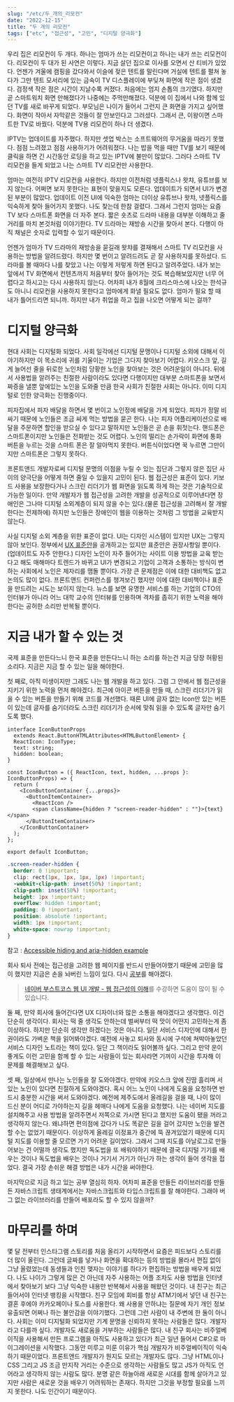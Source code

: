 ```yaml
---
slug: "/etc/두_개의_리모컨"
date: "2022-12-15"
title: "두 개의 리모컨"
tags: ["etc", "접근성", "고민", "디지털 양극화"]
---
```


우리 집은 리모컨이 두 개다. 하나는 엄마가 쓰는 리모컨이고 하나는 내가 쓰는 리모컨이다. 리모컨이 두 대가 된 사연은 이렇다. 지금 살던 집으로 이사를 오면서 산 티비가 있었다. 언젠가 겨울에 캠핑을 갔다와서 이슬에 젖은 텐트를 말린다며 거실에 텐트를 펼쳐 놓다가 그만 텐트 모서리에 있는 금속이 TV 디스플레이에 부딪쳐 화면에 작은 점이 생겼다. 검정색 작은 점은 시간이 지날수록 커졌다. 처음에는 엄지 손톱의 크기였다. 하지만 곧 스마트워치 화면 만해졌다가 나중에는 주먹만해졌다. 덕분에 이 집에서 나와 함께 있던 TV를 새로 바꾸게 되었다. 부모님은 나이가 들어서 그런지 큰 화면을 가지고 싶어했다. 화면이 작아서 자막같은 것들이 잘 안보인다고 그러셨다. 그래서 큰, 이왕이면 스마트한 TV로 바꿨다. 덕분에 TV용 리모컨이 하나 더 생겼다.

IPTV는 업데이트를 자주했다. 하지만 셋업 박스는 소프트웨어의 무거움을 따라기 못했다. 점점 느려졌고 점점 사용하기가 어려워졌다. 나는 밥을 먹을 때만 TV를 보기 때문에 클릭을 하면 긴 시간동안 로딩을 하고 있는 IPTV에 불만이 많았다. 그러다 스마트 TV 리모컨을 들게 되었고 나는 스마트 TV 리모컨만 사용한다.

엄마는 여전히 IPTV 리모컨을 사용한다. 하지만 이전처럼 넷플릭스나 왓챠, 유튜브를 보지 않는다. 어쩌면 보지 못한다는 표현이 맞을지도 모른다. 업데이트가 되면서 UI가 변경된 부분이 많았다. 업데이트 이전 UI에 익숙한 엄마는 더이상 유튜브나 왓챠, 넷플릭스를 익숙하게 찾아 들어가지 못했다. 나도 찾는데 한참 걸렸다. 그래서 그런지 엄마는 요즘 TV 보다 스마트폰 화면을 더 자주 본다. 짧은 숏츠로 드라마 내용을 대부분 이해하고 줄거리를 마치 본것처럼 이야기한다. TV 드라마는 재방송 시간을 찾아서 본다. 다행이 아직 채널은 숫자로 입력할 수 있기 때문이다.

언젠가 엄마가 TV 드라마의 재방송을 묻길래 왓챠를 결재해서 스마트 TV 리모컨을 사용하는 방법을 알려드렸다. 하지만 몇 번이고 알려드려도 곧 잘 사용하지를 못하셨다. 드라마를 볼 때마다 나를 찾았고 나는 이렇게 저렇게 하면 된다고 알려주었다. 내가 보는 앞에서 TV 화면에서 컨텐츠까지 처음부터 찾아 들어가는 것도 복습해보았지만 너무 어렵다고 하시고는 다시 사용하지 않는다. 어차피 내가 8월에 크리스마스에 나오는 한석규도 아니니 리모컨을 사용하지 못한다고 엄마에게 화낼 필요도 없다. 엄마가 필요 할 때 내가 틀어드리면 되니까. 하지만 내가 취업을 하고 집을 나오면 어떻게 되는 걸까?

# 디지털 양극화

현대 사회는 디지털화 되었다. 사회 일각에선 디지털 문맹이나 디지털 소외에 대해서 이야기하지만 이 목소리에 귀를 기울이는 기업은 그다지 찾아보기 어렵다. 키오스크 앞, 길게 늘어선 줄을 뒤로한 노인처럼 당황한 노인을 찾아보는 것은 어려운일이 아니다. 뒤에서 사용법을 알려주는 친절한 사람이라도 있다면 다행이지만 대부분 스마트폰을 보면서 짜증을 낼뿐 앞에있는 노인을 도와줄 만큼 한국 사회가 친절한 사회는 아니다. 이미 디지털로 인한 양극화는 진행중이다.

피자집에서 피자 배달을 하면서 몇 번이고 노인정에 배달을 가게 되었다. 피자가 정말 비싸기 때문에 노인들은 조금 싸게 먹는 방법을 묻곤 한다. 나는 피자 어플리케이션으로 배달을 주문하면 할인을 받으실 수 있다고 말하지만 노인들은 곧 손을 휘젓는다. 핸드폰은 스마트폰이지만 노인들은 전화받는 것도 어렵다. 노인의 떨리는 손가락이 화면에 통화 버튼을 누르는 것을 스마트 폰은 잘 알아먹지 못한다. 버튼식이었다면 꾹 누르면 그만이지만 스마트폰은 그렇지 못하다.

프론트앤드 개발자로써 디지털 문명의 이점을 누릴 수 있는 집단과 그렇지 않은 집단 사이의 양극단을 어떻게 하면 줄일 수 있을지 고민이 된다. 웹 접근성은 표준이 있다. 키보드 사용을 보장한다거나 스크린 리더기가 웹 화면을 읽도록 하게 하는 것은 기술적으로 가능한 일이다. 만약 개발자가 웹 접근성을 고려한 개발을 성공적으로 이루어낸다면 장애인은 그나마 디지털 소외계층이 되지 않을 수는 있다.(물론 접근성을 고려해서 잘 개발 한다는 전제하에) 하지만 노인들은 장애인이 웹을 이용하는 것처럼 그 방법을 교육받지 않는다.

사실 디지털 소외 계층을 위한 표준이 없다. UI는 디자인 시스템이 있지만 UX는 그렇지 않아 보인다. 정부에서 [UX 표준안](https://www.mois.go.kr/frt/bbs/type001/commonSelectBoardArticle.do?bbsId=BBSMSTR_000000000045&nttId=69451)을 공개하고는 있지만 표준안은 권장사항일 뿐이다.(업데이트도 자주 안한다.) 디자인 노인이 자주 들어가는 사이트 이용 방법을 교육 받는다고 해도 매해마다 트렌드가 바뀌고 UI가 변경되고 기업이 고객과 소통하는 방식이 변하는 사회에서 노인은 제자리를 맴돌 뿐이다. 가장 큰 문제점은 이에 대한 대비책도 없고 논의도 많이 없다. 프론트앤드 컨퍼런스를 챙겨보긴 했지만 이에 대한 대비책이나 표준을 만드려는 시도는 보이지 않는다. 뉴스를 보면 유명한 서비스를 하는 기업의 CTO의 인터뷰가 아니라 어느 대학 교수의 인터뷰를 인용하며 격차를 좁히기 위한 노력을 해야한다는 공허한 소리만 반복될 뿐이다.

# 지금 내가 할 수 있는 것

국제 표준을 만든다느니 한국 표준을 만든다느니 하는 소리를 하는건 지금 당장 허황된 소리다. 지금은 지금 할 수 있는 일을 해야한다.

첫 째로, 아직 미생이지만 그래도 나는 웹 개발을 하고 있다. 그럼 그 안에서 웹 접근성을 지키기 위한 노력을 먼저 해야겠다. 최근에 아이콘 버튼을 만들 때, 스크린 리더기가 읽을 수 있는 버튼을 만들기 위해 코드를 개선했다. 때론 UI에 글자 없는 Icon만 있는 버튼이 있는데 글자를 숨기더라도 스크린 리더기가 순서에 맞춰 읽을 수 있도록 글자만 숨기도록 했다.

```tsx
interface IconButtonProps
  extends React.ButtonHTMLAttributes<HTMLButtonElement> {
  ReactIcon: IconType;
  text: string;
  hidden: boolean;
}

const IconButton = ({ ReactIcon, text, hidden, ...props }: IconButtonProps) => {
  return (
    <IconButtonContainer {...props}>
      <ButtonItemContainer>
        <ReactIcon />
        <span className={hidden ? "screen-reader-hidden" : ""}>{text}</span>
      </ButtonItemContainer>
    </IconButtonContainer>
  );
};

export default IconButton;
```

```css
.screen-reader-hidden {
  border: 0 !important;
  clip: rect(1px, 1px, 1px, 1px) !important;
  -webkit-clip-path: inset(50%) !important;
  clip-path: inset(50%) !important;
  height: 1px !important;
  overflow: hidden !important;
  padding: 0 !important;
  position: absolute !important;
  width: 1px !important;
  white-space: nowrap !important;
}
```

참고 : [Accessible hiding and aria-hidden example](https://a11y-guidelines.orange.com/en/articles/accessible-hiding/)

회사 퇴사 전에는 접근성을 고려한 웹 페이지를 반드시 만들어야했기 때문에 고민을 많이 했지만 지금은 손을 놔버린 느낌이 있다. 다시 [공부](https://www.boostcourse.org/web344/joinLectures/20901)를 해야겠다.

> [네이버 부스트코스 웹 UI 개발 - 웹 접근성의 이해](https://www.boostcourse.org/web344/joinLectures/20901)를 수강하면 도움이 많이 될 수 있습니다.

둘 째, 만약 회사에 들어간다면 UX 디자이너와 많은 소통을 해야겠다고 생각했다. 이건 단순히 생각이다. 회사는 떡 줄 생각도 안하는데 벌써부터 떡 맛이 어떤지 고민하는게 좀 이상하다. 하지만 단순히 생각만 하겠다는 것은 아니다. 일단 서비스 디자인에 대해서 한 권이라도 가벼운 책을 읽어봐야겠다. 예전에 사놓고 퇴사와 동시에 구석에 쳐박아놓았던 서비스 디자인 노트라는 책이 있다. 일단 그 책이라도 읽어볼까 싶다. 그리고 만약 운이 좋게도 이런 고민을 함께 할 수 있는 사람들이 있는 회사라면 기꺼이 시간을 투자해 이 문제를 해결해보고 싶다.

셋 째, 일상에서 만나는 노인들을 잘 도와야겠다. 만약에 키오스크 앞에 진땀 흘리며 서있는 노인이 있다면 친절하게 도와야겠다. 혹시 어느 노인이 나에게 도움을 요청하면 반드시 충분한 시간을 써서 도와야겠다. 예전에 제주도에서 올레길을 걸을 때, 나이 많이 드신 분이 어디로 가야하는지 길을 헤매다 나에게 도움을 요청했다. 나는 네이버 지도를 설치해주고 사용 방법을 알려주면서 저쪽으로 가시면 된다고 했지만 도움이 됐을 꺼라고 생각하지 않는다. 왜냐하면 편의점에 갔다가 나도 똑같은 길을 걸어 갔지만 노인을 발견할 수는 없었기 때문이다. 이상하게 올레길 이정표가 중간에 뚝 끊겨있었기 때문에 디지털 지도를 이용할 줄 모르면 가기 어려운 길이었다. 그래서 그때 지도를 아날로그로 만들어보는 건 어떨까 생각도 했지만 독도법을 또 배워야하기 때문에 결국 디지털 기기를 배우는 것이나 독도법을 배우는 것이나 거기서 거기가 아닌가 하는 생각이 들어 생각을 접었다. 결국 가장 손쉬운 해결 방법은 내가 시간을 써야한다.

마지막으로 지금 하고 있는 공부 열심히 하자. 어차피 표준을 만들든 라이브러리를 만들든 자바스크립트 생태계에서는 자바스크립트와 타입스크립트를 잘 해야한다. 그래야 버그 없는 라이브러리를 만들어 배포라도 할 수 있지 않을까?

# 마무리를 하며

몇 달 전부터 인스타그램 스토리를 처음 올리기 시작하면서 요즘은 피드보다 스토리를 더 많이 올린다. 그런데 글짜를 넣거나 화면을 확대하는 등의 방법을 몰라서 편집 없이 그냥 올렸었는데 동생들과 인친 맺자는 이야기를 하다가 편집하는 방법을 배우게 되었다. 나도 나이가 그렇게 많은 건 아닌데 자주 사용하는 어플 조차도 사용 방법을 인터넷에서 찾아보기 보다 그냥 익숙한 내용만 반복해서 사용을 해왔던 것이다.
내 친구는 최근 들어서야 인터넷 뱅킹을 시작했다. 친구 모임에 회비를 항상 ATM기에서 넣던 내 친구는 결혼 후에야 카카오페이나 토스를 사용한다. 왜 사용을 안하냐는 질문에 자기 개인 정보 유출되면 어쩌나 하는 불안감을 이야기했다. 그런데 그런 사람이 내 주변에 한 둘이 아니다. 사회는 이미 디지털화 되었지만 기계 문명을 신뢰하지 못하는 사람들은 많다.
개발자라고 다를까 싶다. 개발자도 새로움을 거부하는 사람들은 많다. 내 친구 회사는 비주얼베이직을 사용해서 만든 프로그램을 아직도 사용하고 있다가 최근 일년 들어서 C#으로 마이그레이션을 시작했다. 그동안 미루고 미룬 이유가 핵심 개발자가 비주얼베이직이 익숙하기 때문이었다. 프론트앤드 개발자가 뭔지도 모르는 개발자도 많다. 그냥 HTML이나 CSS 그리고 JS 조금 만지작 거리는 수준으로 생각하는 사람들도 많고 JS가 아직도 언어라고 생각하지 않는 사람도 많다. 분명 같은 하늘아래 새로운 시대를 함께 살아가고 있지만 사람은 새로운 것을 배우기 어려워하는 존재다. 하지만 그것을 부정할 필요를 느끼지 못한다. 나도 인간이기 때문이다.
